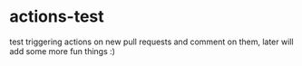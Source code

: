 # actions-test

test triggering actions on new pull requests and comment on them, later will add some more fun things :)
